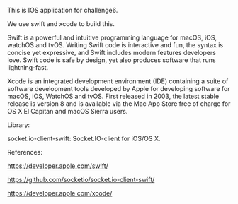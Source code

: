 This is IOS application for challenge6.

We use swift and xcode to build this.

Swift is a powerful and intuitive programming language for macOS, iOS, watchOS and tvOS. Writing Swift code is interactive and fun, the syntax is concise yet expressive, and Swift includes modern features developers love. Swift code is safe by design, yet also produces software that runs lightning-fast.

Xcode is an integrated development environment (IDE) containing a suite of software development tools developed by Apple for developing software for macOS, iOS, WatchOS and tvOS. First released in 2003, the latest stable release is version 8 and is available via the Mac App Store free of charge for OS X El Capitan and macOS Sierra users.

Library:

socket.io-client-swift: Socket.IO-client for iOS/OS X.

References:

https://developer.apple.com/swift/

https://github.com/socketio/socket.io-client-swift/

https://developer.apple.com/xcode/
